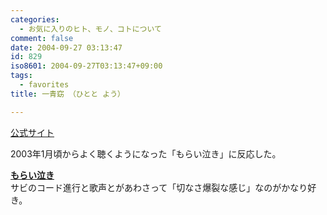 ```yaml
---
categories:
  - お気に入りのヒト、モノ、コトについて
comment: false
date: 2004-09-27 03:13:47
id: 829
iso8601: 2004-09-27T03:13:47+09:00
tags:
  - favorites
title: 一青窈 （ひとと よう）

---
```


<div class="entry-body">
  <p><a href="http://columbia.jp/~hitoto/">公式サイト</a></p>

  <p>2003年1月頃からよく聴くようになった「もらい泣き」に反応した。</p>

  <p><strong><a href="http://www.amazon.co.jp/exec/obidos/ASIN/B00006JJ86/nqounet-22/ref=nosim/" name="amazletlink" id="amazletlink">もらい泣き</a></strong><br />
    サビのコード進行と歌声とがあわさって「切なさ爆裂な感じ」なのがかなり好き。</p>
</div>
